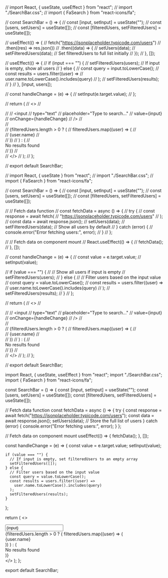 // import React, { useState, useEffect } from "react";
// import "./SearchBar.css";
// import { FaSearch } from "react-icons/fa";

// const SearchBar = () => {
//   const [input, setInput] = useState("");
//   const [users, setUsers] = useState([]);
//   const [filteredUsers, setFilteredUsers] = useState([]);

//   useEffect(() => {
//     fetch("https://jsonplaceholder.typicode.com/users")
//       .then((res) => res.json())
//       .then((data) => {
//         setUsers(data);
//         setFilteredUsers(data); // Set filteredUsers to full list initially
//       });
//   }, []);

//   useEffect(() => {
//     if (input === "") {
//       setFilteredUsers(users); // If input is empty, show all users
//     } else {
//       const query = input.toLowerCase();
//       const results = users.filter((user) =>
//         user.name.toLowerCase().includes(query)
//       );
//       setFilteredUsers(results);
//     }
//   }, [input, users]);

//   const handleChange = (e) => {
//     setInput(e.target.value);
//   };

//   return (
//     <>
//       <div className="input-wrapper">
//         <FaSearch id="search-icon" />
//         <input
//           type="text"
//           placeholder="Type to search..."
//           value={input}
//           onChange={handleChange}
//         />
//       </div>
//       <div className="results">
//         {filteredUsers.length > 0 ? (
//           filteredUsers.map((user) => (
//             <div key={user.id} className="user-item">
//               {user.name}
//             </div>
//           ))
//         ) : (
//           <div className="no-results">No results found</div>
//         )}
//       </div>
//     </>
//   );
// };

// export default SearchBar;




// import React, { useState } from "react";
// import "./SearchBar.css";
// import { FaSearch } from "react-icons/fa";

// const SearchBar = () => {
//   const [input, setInput] = useState("");
//   const [users, setUsers] = useState([]);
//   const [filteredUsers, setFilteredUsers] = useState([]);

//   // Fetch data function
//   const fetchData = async () => {
//     try {
//       const response = await fetch(
//         "https://jsonplaceholder.typicode.com/users"
//       );
//       const data = await response.json();
//       setUsers(data);
//       setFilteredUsers(data); // Show all users by default
//     } catch (error) {
//       console.error("Error fetching users:", error);
//     }
//   };

//   // Fetch data on component mount
//   React.useEffect(() => {
//     fetchData();
//   }, []);

//   const handleChange = (e) => {
//     const value = e.target.value;
//     setInput(value);

//     if (value === "") {
//       // Show all users if input is empty
//       setFilteredUsers(users);
//     } else {
//       // Filter users based on the input value
//       const query = value.toLowerCase();
//       const results = users.filter((user) =>
//         user.name.toLowerCase().includes(query)
//       );
//       setFilteredUsers(results);
//     }
//   };

//   return (
//     <>
//       <div className="input-wrapper">
//         <FaSearch id="search-icon" />
//         <input
//           type="text"
//           placeholder="Type to search..."
//           value={input}
//           onChange={handleChange}
//         />
//       </div>
//       <div className="results">
//         {filteredUsers.length > 0 ? (
//           filteredUsers.map((user) => (
//             <div key={user.id} className="user-item">
//               {user.name}
//             </div>
//           ))
//         ) : (
//           <div className="no-results">No results found</div>
//         )}
//       </div>
//     </>
//   );
// };

// export default SearchBar;




import React, { useState, useEffect } from "react";
import "./SearchBar.css";
import { FaSearch } from "react-icons/fa";

const SearchBar = () => {
  const [input, setInput] = useState("");
  const [users, setUsers] = useState([]);
  const [filteredUsers, setFilteredUsers] = useState([]);

  // Fetch data function
  const fetchData = async () => {
    try {
      const response = await fetch("https://jsonplaceholder.typicode.com/users");
      const data = await response.json();
      setUsers(data); // Store the full list of users
    } catch (error) {
      console.error("Error fetching users:", error);
    }
  };

  // Fetch data on component mount
  useEffect(() => {
    fetchData();
  }, []);

  const handleChange = (e) => {
    const value = e.target.value;
    setInput(value);

    if (value === "") {
      // If input is empty, set filteredUsers to an empty array
      setFilteredUsers([]);
    } else {
      // Filter users based on the input value
      const query = value.toLowerCase();
      const results = users.filter((user) =>
        user.name.toLowerCase().includes(query)
      );
      setFilteredUsers(results);
    }
  };

  return (
    <>
      <div className="input-wrapper">
        <FaSearch id="search-icon" />
        <input
          type="text"
          placeholder="Type to search..."
          value={input}
          onChange={handleChange}
        />
      </div>
      <div className="results">
        {filteredUsers.length > 0 ? (
          filteredUsers.map((user) => (
            <div key={user.id} className="user-item">
              {user.name}
            </div>
          ))
        ) : (
          <div className="no-results">No results found</div>
        )}
      </div>
    </>
  );
};

export default SearchBar;
